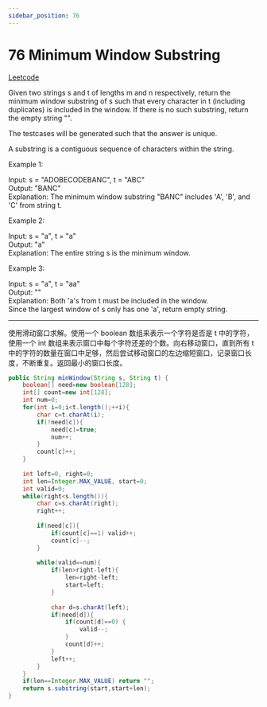 ```yaml
---
sidebar_position: 76
---
```


# 76 Minimum Window Substring

[Leetcode](https://leetcode.com/problems/minimum-window-substring/)

Given two strings s and t of lengths m and n respectively, return the minimum window substring of s such that every character in t (including duplicates) is included in the window. If there is no such substring, return the empty string "".

The testcases will be generated such that the answer is unique.

A substring is a contiguous sequence of characters within the string.

 

Example 1:

Input: s = "ADOBECODEBANC", t = "ABC"  
Output: "BANC"  
Explanation: The minimum window substring "BANC" includes 'A', 'B', and 'C' from string t.  

Example 2:

Input: s = "a", t = "a"  
Output: "a"  
Explanation: The entire string s is the minimum window.  

Example 3:

Input: s = "a", t = "aa"  
Output: ""  
Explanation: Both 'a's from t must be included in the window.  
Since the largest window of s only has one 'a', return empty string.  

---

使用滑动窗口求解。使用一个 boolean 数组来表示一个字符是否是 t 中的字符，使用一个 int 数组来表示窗口中每个字符还差的个数。向右移动窗口，直到所有 t 中的字符的数量在窗口中足够，然后尝试移动窗口的左边缩短窗口，记录窗口长度，不断重复。返回最小的窗口长度。

```java
public String minWindow(String s, String t) {
    boolean[] need=new boolean[128];
    int[] count=new int[128];
    int num=0;
    for(int i=0;i<t.length();++i){
        char c=t.charAt(i);
        if(!need[c]){
            need[c]=true;
            num++;
        }    
        count[c]++;
    }
    
    int left=0, right=0;
    int len=Integer.MAX_VALUE, start=0;
    int valid=0;
    while(right<s.length()){
        char c=s.charAt(right);
        right++;
        
        if(need[c]){
            if(count[c]==1) valid++;
            count[c]--;
        }
        
        while(valid==num){
            if(len>right-left){
                len=right-left;
                start=left;
            }
            
            char d=s.charAt(left);
            if(need[d]){
                if(count[d]==0) {
                    valid--;
                }
                count[d]++;
            }
            left++;
        }
    }
    if(len==Integer.MAX_VALUE) return "";
    return s.substring(start,start+len);
}
```

